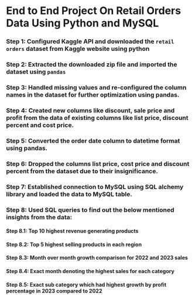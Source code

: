 # End to End Project On Retail Orders Data Using Python and MySQL

### Step 1: Configured Kaggle API and downloaded the `retail orders` dataset from Kaggle website using python

### Step 2: Extracted the downloaded zip file and imported the dataset using `pandas`

### Step 3: Handled missing values and re-configured the column names in the dataset for further optimization using pandas. 

### Step 4: Created new columns like discount, sale price and profit from the data of existing columns like list price, discount percent and cost price. 

### Step 5: Converted the order date column to datetime format using pandas. 

### Step 6: Dropped the columns list price, cost price and discount percent from the dataset due to their insignificance.

### Step 7: Established connection to MySQL using SQL alchemy library and loaded the data to MySQL table. 

### Step 8: Used SQL queries to find out the below mentioned insights from the data: 

#### Step 8.1: Top 10 highest revenue generating products

#### Step 8.2: Top 5 highest selling products in each region

#### Step 8.3: Month over month growth comparison for 2022 and 2023 sales

#### Step 8.4: Exact month denoting the highest sales for each category

#### Step 8.5: Exact sub category which had highest growth by profit percentage in 2023 compared to 2022
